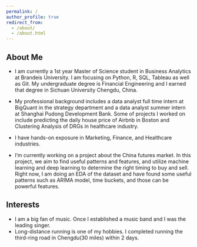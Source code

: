 ```yaml
---
permalink: /
author_profile: true
redirect_from: 
  - /about/
  - /about.html
---
```


## About Me

* I am currently a 1st year Master of Science student in Business Analytics at Brandeis University. I am focusing on Python, R, SQL, Tableau as well as Git. My undergraduate degree is Financial Engineering and I earned that degree in Sichuan University Chengdu, China. 

* My professional background includes a data analyst full time intern at BigQuant in the strategy department and a data analyst summer intern at Shanghai Pudong Development Bank. Some of projects I worked on include predicting the daily house price of Airbnb in Boston and Clustering Analysis of DRGs in healthcare industry.

* I have hands-on exposure in Marketing, Finance, and Healthcare industries.

* I’m currently working on a project about the China futures market. In this project, we aim to find useful patterns and features, and utilize machine learning and deep learning to determine the right timing to buy and sell. Right now, I am doing an EDA of the dataset and have found some useful patterns such as ARIMA model, time buckets, and those can be powerful features. 

## Interests

* I am a big fan of music. Once I established a music band and I was the leading singer.
* Long-distance running is one of my hobbies. I completed running the third-ring road in Chengdu(30 miles) within 2 days.



 


